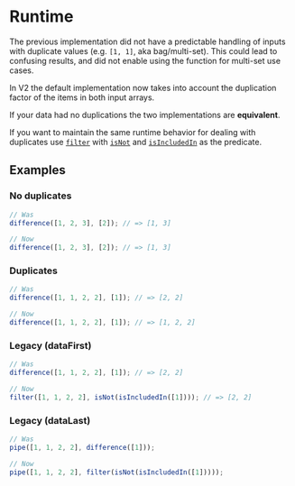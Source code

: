 # Runtime

The previous implementation did not have a predictable handling of inputs with
duplicate values (e.g. `[1, 1]`, aka bag/multi-set). This could lead to
confusing results, and did not enable using the function for multi-set use
cases.

In V2 the default implementation now takes into account the duplication factor
of the items in both input arrays.

If your data had no duplications the two implementations are **equivalent**.

If you want to maintain the same runtime behavior for dealing with duplicates
use [`filter`](/docs/#filter) with [`isNot`](/docs/#isNot) and
[`isIncludedIn`](/docs/#isIncludedIn) as the predicate.

## Examples

### No duplicates

```ts
// Was
difference([1, 2, 3], [2]); // => [1, 3]

// Now
difference([1, 2, 3], [2]); // => [1, 3]
```

### Duplicates

```ts
// Was
difference([1, 1, 2, 2], [1]); // => [2, 2]

// Now
difference([1, 1, 2, 2], [1]); // => [1, 2, 2]
```

### Legacy (dataFirst)

```ts
// Was
difference([1, 1, 2, 2], [1]); // => [2, 2]

// Now
filter([1, 1, 2, 2], isNot(isIncludedIn([1]))); // => [2, 2]
```

### Legacy (dataLast)

```ts
// Was
pipe([1, 1, 2, 2], difference([1]));

// Now
pipe([1, 1, 2, 2], filter(isNot(isIncludedIn([1]))));
```
